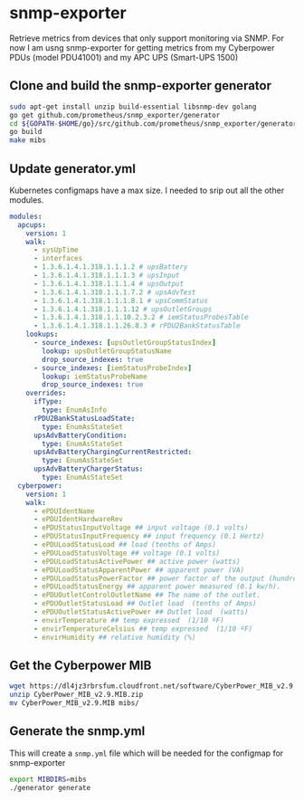 # snmp-exporter

Retrieve metrics from devices that only support monitoring via SNMP. For now I am usng snmp-exporter for getting metrics from my Cyberpower PDUs (model PDU41001) and my APC UPS (Smart-UPS 1500)

## Clone and build the snmp-exporter generator

```bash
sudo apt-get install unzip build-essential libsnmp-dev golang
go get github.com/prometheus/snmp_exporter/generator
cd ${GOPATH-$HOME/go}/src/github.com/prometheus/snmp_exporter/generator
go build
make mibs
```

## Update generator.yml

Kubernetes configmaps have a max size. I needed to srip out all the other modules.

```yaml
modules:
  apcups:
    version: 1
    walk:
      - sysUpTime
      - interfaces
      - 1.3.6.1.4.1.318.1.1.1.2 # upsBattery
      - 1.3.6.1.4.1.318.1.1.1.3 # upsInput
      - 1.3.6.1.4.1.318.1.1.1.4 # upsOutput
      - 1.3.6.1.4.1.318.1.1.1.7.2 # upsAdvTest
      - 1.3.6.1.4.1.318.1.1.1.8.1 # upsCommStatus
      - 1.3.6.1.4.1.318.1.1.1.12 # upsOutletGroups
      - 1.3.6.1.4.1.318.1.1.10.2.3.2 # iemStatusProbesTable
      - 1.3.6.1.4.1.318.1.1.26.8.3 # rPDU2BankStatusTable
    lookups:
      - source_indexes: [upsOutletGroupStatusIndex]
        lookup: upsOutletGroupStatusName
        drop_source_indexes: true
      - source_indexes: [iemStatusProbeIndex]
        lookup: iemStatusProbeName
        drop_source_indexes: true
    overrides:
      ifType:
        type: EnumAsInfo
      rPDU2BankStatusLoadState:
        type: EnumAsStateSet
      upsAdvBatteryCondition:
        type: EnumAsStateSet
      upsAdvBatteryChargingCurrentRestricted:
        type: EnumAsStateSet
      upsAdvBatteryChargerStatus:
        type: EnumAsStateSet
  cyberpower:
    version: 1
    walk:
      - ePDUIdentName
      - ePDUIdentHardwareRev
      - ePDUStatusInputVoltage ## input voltage (0.1 volts)
      - ePDUStatusInputFrequency ## input frequency (0.1 Hertz)
      - ePDULoadStatusLoad ## load (tenths of Amps)
      - ePDULoadStatusVoltage ## voltage (0.1 volts)
      - ePDULoadStatusActivePower ## active power (watts)
      - ePDULoadStatusApparentPower ## apparent power (VA)
      - ePDULoadStatusPowerFactor ## power factor of the output (hundredths)
      - ePDULoadStatusEnergy ## apparent power measured (0.1 kw/h).
      - ePDUOutletControlOutletName ## The name of the outlet.
      - ePDUOutletStatusLoad ## Outlet load  (tenths of Amps)
      - ePDUOutletStatusActivePower ## Outlet load  (watts)
      - envirTemperature ## temp expressed  (1/10 ºF)
      - envirTemperatureCelsius ## temp expressed  (1/10 ºF)
      - envirHumidity ## relative humidity (%)
```

## Get the Cyberpower MIB

```bash
wget https://dl4jz3rbrsfum.cloudfront.net/software/CyberPower_MIB_v2.9.MIB.zip
unzip CyberPower_MIB_v2.9.MIB.zip
mv CyberPower_MIB_v2.9.MIB mibs/
```

## Generate the snmp.yml

This will create a `snmp.yml` file which will be needed for the configmap for snmp-exporter

```bash
export MIBDIRS=mibs
./generator generate
```
